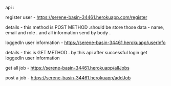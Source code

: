 api :

register user - https://serene-basin-34461.herokuapp.com/register

details - this method is POST METHOD .should be store those data - name, email and role . and all information send by body .

loggedIn user information - https://serene-basin-34461.herokuapp/userInfo

details - this is GET METHOD . by this api after successful login get loggedIn user information

get all job - https://serene-basin-34461.herokuapp/allJobs

post a job - https://serene-basin-34461.herokuapp/addJob